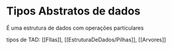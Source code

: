 # Tipos Abstratos de dados
É uma estrutura de dados com operações particulares

tipos de TAD: [[FIlas]], [[EstruturaDeDados/Pilhas]], [[Arvores]]
